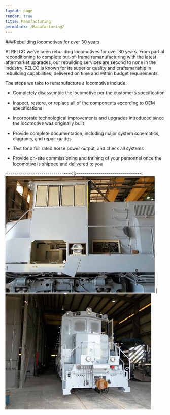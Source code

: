 ```yaml
---
layout: page
render: true
title: Manufacturing
permalink: /Manufacturing/
---
```

###Rebuilding locomotives for over 30 years

At RELCO we’ve been rebuilding locomotives for over 30 years. From partial reconditioning to complete out-of-frame remanufacturing with the latest aftermarket upgrades, our rebuilding services are second to none in the industry. RELCO is known for its superior quality and craftsmanship in rebuilding capabilities, delivered on time and within budget requirements.

The steps we take to remanufacture a locomotive include:

 * Completely disassemble the locomotive per the customer’s specification

 * Inspect, restore, or replace all of the components according to OEM specifications

 * Incorporate technological improvements and upgrades introduced since the locomotive was originally built

 * Provide complete documentation, including major system schematics, diagrams, and repair guides

 * Test for a full rated horse power output, and check all systems

 * Provide on-site commissioning and training of your personnel once the locomotive is shipped and delivered to you

 :--------------------------------:|:--------------------------------:
 ![Image1](/images/image1079.jpg)  |  ![Image2](/images/image1088.jpg)
